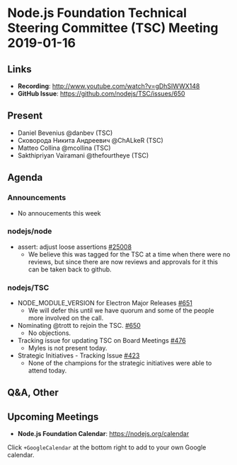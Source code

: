 # Node.js Foundation Technical Steering Committee (TSC) Meeting 2019-01-16

## Links

* **Recording**: http://www.youtube.com/watch?v=gDhSIWWX148
* **GitHub Issue**: https://github.com/nodejs/TSC/issues/650

## Present
* Daniel Bevenius @danbev (TSC)
* Сковорода Никита Андреевич @ChALkeR (TSC)
* Matteo Collina @mcollina (TSC)
* Sakthipriyan Vairamani @thefourtheye (TSC)


## Agenda

### Announcements
* No annoucements this week

### nodejs/node

* assert: adjust loose assertions [#25008](https://github.com/nodejs/node/pull/25008)
  * We believe this was tagged for the TSC at a time when there were no reviews, but
    since there are now reviews and approvals for it this can be taken back to github.

### nodejs/TSC

* NODE_MODULE_VERSION for Electron Major Releases [#651](https://github.com/nodejs/TSC/issues/651)
  * We will defer this until we have quorum and some of the people more involved on the call.
* Nominating @trott to rejoin the TSC. [#650](https://github.com/nodejs/TSC/issues/650)
  * No objections.
* Tracking issue for updating TSC on Board Meetings [#476](https://github.com/nodejs/TSC/issues/476)
  * Myles is  not present today.
* Strategic Initiatives - Tracking Issue [#423](https://github.com/nodejs/TSC/issues/423)
  * None of the champions for the strategic initiatives were able to attend today.

## Q&A, Other

## Upcoming Meetings

* **Node.js Foundation Calendar**: https://nodejs.org/calendar

Click `+GoogleCalendar` at the bottom right to add to your own Google calendar.
